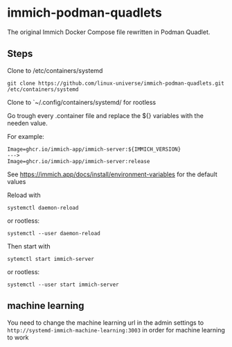 # immich-podman-quadlets

The original Immich Docker Compose file rewritten in Podman Quadlet.

## Steps

Clone to /etc/containers/systemd

`git clone https://github.com/linux-universe/immich-podman-quadlets.git /etc/containers/systemd`

Clone to `~/.config/containers/systemd/ for rootless

Go trough every .container file and replace the ${} variables with the needen value.

For example:

```
Image=ghcr.io/immich-app/immich-server:${IMMICH_VERSION}
--->
Image=ghcr.io/immich-app/immich-server:release
```

See https://immich.app/docs/install/environment-variables for the default values

Reload with

`systemctl daemon-reload`

or rootless:

`systemctl --user daemon-reload`

Then start with

`sytemctl start immich-server`

or rootless:

`systemctl --user start immich-server`

## machine learning
You need to change the machine learning url in the admin settings to `http://systemd-immich-machine-learning:3003` in order for machine learning to work
